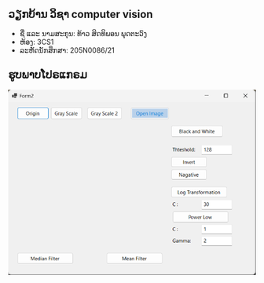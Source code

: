 ## ວຽກບ້ານ ວິຊາ computer vision

 - ຊື່ ແລະ ນາມສະກຸນ: ທ້າວ ສິດທິພອນ ພຸດຕະວົງ 
 - ຫ້ອງ: 3CS1
 -  ລະຫັດນັກສຶກສາ:   205N0086/21


## ຮູບພາບໂປຣແກຣມ
![](https://github.com/SitthiphoneDev/Adjust-Ptcture/blob/master/Pic/home.png)
